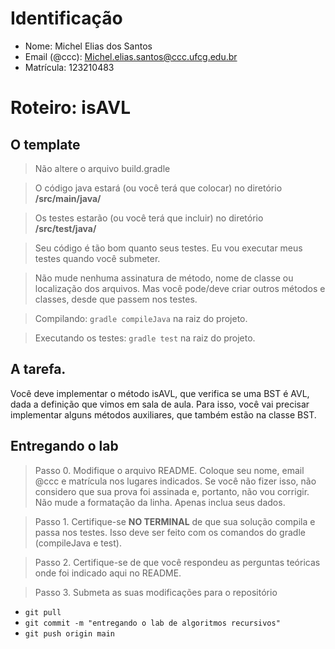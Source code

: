 # Identificação

* Nome: Michel Elias dos Santos 
* Email (@ccc): Michel.elias.santos@ccc.ufcg.edu.br
* Matrícula: 123210483

# Roteiro: isAVL

## O template

> Não altere o arquivo build.gradle

> O código java estará (ou você terá que colocar) no diretório **/src/main/java/**

> Os testes estarão (ou você terá que incluir) no diretório **/src/test/java/**

> Seu código é tão bom quanto seus testes. Eu vou executar meus testes quando você submeter.

> Não mude nenhuma assinatura de método, nome de classe ou localização dos arquivos. Mas você pode/deve criar outros métodos e classes, desde que passem nos testes.

> Compilando: `gradle compileJava` na raiz do projeto.

> Executando os testes: `gradle test` na raiz do projeto.

## A tarefa. 

Você deve implementar o método isAVL, que verifica se uma BST é AVL, dada a definição que vimos em sala de aula. Para isso, você vai precisar implementar alguns métodos auxiliares, que 
também estão na classe BST.

## Entregando o lab

> Passo 0. Modifique o arquivo README. Coloque seu nome, email @ccc e matrícula nos lugares indicados. Se você não fizer isso, não considero que sua prova foi assinada e, portanto, não vou corrigir. Não mude a formatação da linha. Apenas inclua seus dados.

> Passo 1. Certifique-se **NO TERMINAL** de que sua solução compila e passa nos testes. Isso deve ser feito com os comandos do gradle (compileJava e test).

> Passo 2. Certifique-se de que você respondeu as perguntas teóricas onde foi indicado aqui no README.

> Passo 3. Submeta as suas modificações para o repositório

  * `git pull`
  * `git commit -m "entregando o lab de algoritmos recursivos"`
  * `git push origin main`
